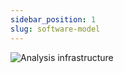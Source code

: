 ```yaml
---
sidebar_position: 1
slug: software-model
---
```


![Analysis infrastructure](/img/diagrams/sdlc.png)